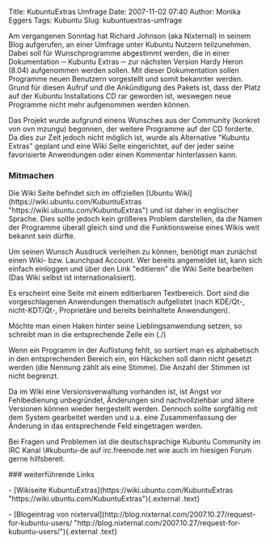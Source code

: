Title: KubuntuExtras Umfrage
Date: 2007-11-02 07:40
Author: Monika Eggers
Tags: Kubuntu
Slug: kubuntuextras-umfrage

Am vergangenen Sonntag hat Richard Johnson (aka Nixternal) in seinem
Blog aufgerufen, an einer Umfrage unter Kubuntu Nutzern teilzunehmen.
Dabei soll für Wunschprogramme abgestimmt werden, die in einer
Dokumentation ─ Kubuntu Extras ─ zur nächsten Version Hardy Heron (8.04)
aufgenommen werden sollen. Mit dieser Dokumentation sollen Programme
neuen Benutzern vorgestellt und somit bekannter werden. Grund für diesen
Aufruf und die Ankündigung des Pakets ist, dass der Platz auf der
Kubuntu Installations CD rar geworden ist, weswegen neue Programme nicht
mehr aufgenommen werden können.

</p>
Das Projekt wurde aufgrund einens Wunsches aus der Community (konkret
von ovn mzungu) begonnen, der weitere Programme auf der CD forderte. Da
dies zur Zeit jedoch nicht möglich ist, wurde als Alternative "Kubuntu
Extras" geplant und eine Wiki Seite eingerichtet, auf der jeder seine
favorisierte Anwendungen oder einen Kommentar hinterlassen kann.

</p>
<!--break--><!--break-->

### Mitmachen

</p>
Die Wiki Seite befindet sich im offiziellen [Ubuntu
Wiki](https://wiki.ubuntu.com/KubuntuExtras "https://wiki.ubuntu.com/KubuntuExtras") und ist daher in englischer Sprache. Dies sollte jedoch kein
größeres Problem darstellen, da die Namen der Programme überall gleich
sind und die Funktionsweise eines Wikis weit bekannt sein dürfte.

</p>
Um seinen Wunsch Ausdruck verleihen zu können, benötigt man zunächst
einen Wiki- bzw. Launchpad Account. Wer bereits angemeldet ist, kann
sich einfach einloggen und über den Link "editieren" die Wiki Seite
bearbeiten (Das Wiki selbst ist internationalisiert).  

Es erscheint eine Seite mit einem editierbaren Textbereich. Dort sind
die vorgeschlagenen Anwendungen thematisch aufgelistet (nach KDE/Qt-,
nicht-KDT/Qt-, Proprietäre und bereits beinhaltete Anwendungen).  

Möchte man einen Haken hinter seine Lieblingsanwendung setzen, so
schreibt man in die entsprechende Zeile ein (./)  

Wenn ein Programm in der Auflistung fehlt, so sortiert man es
alphabetisch in den entsprechenden Bereich ein, ein Häckchen soll dann
nicht gesetzt werden (die Nennung zählt als eine Stimme). Die Anzahl der
Stimmen ist nicht begrenzt.

</p>
Da im Wiki eine Versionsverwaltung vorhanden ist, ist Angst vor
Fehlbedienung unbegründet, Änderungen sind nachvollziehbar und ältere
Versionen können wieder hergestellt werden. Dennoch sollte sorgfältig
mit dem System gearbeitet werden und u.a. eine Zusammenfassung der
Änderung in das entsprechende Feld eingetragen werden.

</p>
Bei Fragen und Problemen ist die deutschsprachige Kubuntu Community im
IRC Kanal \#kubuntu-de auf irc.freenode.net wie auch im hiesigen Forum
gerne hilfsbereit.

</p>
### weiterführende Links

</p>
-   [Wikiseite
    KubuntuExtras](https://wiki.ubuntu.com/KubuntuExtras "https://wiki.ubuntu.com/KubuntuExtras"){.external
    .text}
    </p>
    <p>
-   [Blogeintrag von
    nixterval](http://blog.nixternal.com/2007.10.27/request-for-kubuntu-users/ "http://blog.nixternal.com/2007.10.27/request-for-kubuntu-users/"){.external
    .text}
    </p>
    <p>

</p>

